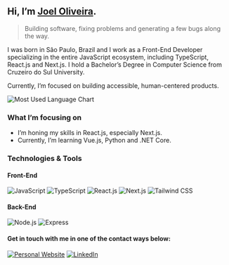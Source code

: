 ## Hi, I’m [Joel Oliveira](https://joeldorosarioo.dev).

> Building software, fixing problems and generating a few bugs along the way.

I was born in São Paulo, Brazil and I work as a Front-End Developer specializing in the entire JavaScript ecosystem, including TypeScript, React.js and Next.js. I hold a Bachelor’s Degree in Computer Science from Cruzeiro do Sul University.

Currently, I’m focused on building accessible, human-centered products.

![Most Used Language Chart](https://github-readme-stats.vercel.app/api/top-langs/?username=joeldorosarioo&hide_progress=true&theme=transparent)

### What I’m focusing on

- I’m honing my skills in React.js, especially Next.js.
- Currently, I’m learning Vue.js, Python and .NET Core.

### Technologies & Tools

#### Front-End

![JavaScript](https://img.shields.io/badge/JavaScript-000?style=for-the-badge&logo=JavaScript)
![TypeScript](https://img.shields.io/badge/TypeScript-000?style=for-the-badge&logo=TypeScript)
![React.js](https://img.shields.io/badge/React.js-000?style=for-the-badge&logo=React)
![Next.js](https://img.shields.io/badge/Next.js-000?style=for-the-badge&logo=Next.js)
![Tailwind CSS](https://img.shields.io/badge/Tailwind-000?style=for-the-badge&logo=TailwindCSS)

#### Back-End

![Node.js](https://img.shields.io/badge/Node.js-000?style=for-the-badge&logo=Node.js)
![Express](https://img.shields.io/badge/Express-000?style=for-the-badge&logo=Express)

#### Get in touch with me in one of the contact ways below:

[![Personal Website](https://img.shields.io/badge/Gmail-D14836?style=for-the-badge&logo=gmail&logoColor=white)](mailto:joeldorosarioo@gmail.com)
[![LinkedIn](https://img.shields.io/badge/LinkedIn-0077B5?style=for-the-badge&logo=linkedin&logoColor=white)](https://www.linkedin.com/in/joeldorosarioo)
